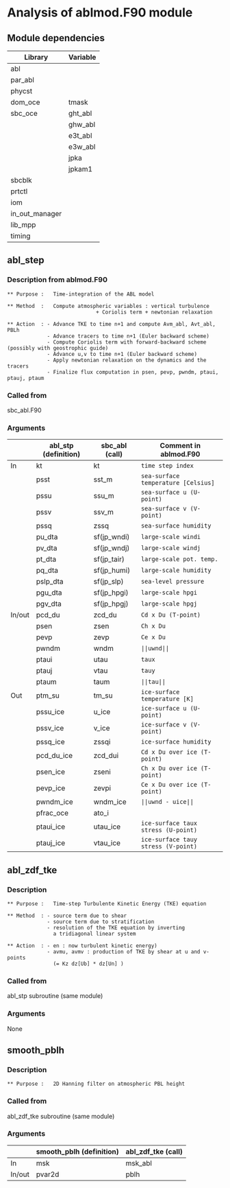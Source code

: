 # Analysis of ablmod.F90 module

## Module dependencies
| Library        | Variable |
|----------------|----------|
| abl            |          |
| par_abl        |          |
| phycst         |          |
| dom_oce        | tmask    |
| sbc_oce        | ght_abl  |
|                | ghw_abl  |
|                | e3t_abl  |
|                | e3w_abl  |
|                | jpka     |
|                | jpkam1   |
| sbcblk         |          |
| prtctl         |          |
| iom            |          |
| in_out_manager |          |
| lib_mpp        |          |
| timing         |          |

## abl_step

### Description from ablmod.F90
```
** Purpose :   Time-integration of the ABL model 

** Method  :   Compute atmospheric variables : vertical turbulence 
                             + Coriolis term + newtonian relaxation
                
** Action  : - Advance TKE to time n+1 and compute Avm_abl, Avt_abl, PBLh
             - Advance tracers to time n+1 (Euler backward scheme)
             - Compute Coriolis term with forward-backward scheme (possibly with geostrophic guide)
             - Advance u,v to time n+1 (Euler backward scheme)
             - Apply newtonian relaxation on the dynamics and the tracers
             - Finalize flux computation in psen, pevp, pwndm, ptaui, ptauj, ptaum
```

### Called from
sbc_abl.F90

### Arguments
|        | abl_stp (definition) | sbc_abl (call) | Comment in ablmod.F90 |
| ------ |----------------------|----------------|-----------------------|
| In     | kt                   | kt             | `time step index`     |
|        | psst                 | sst_m          | `sea-surface temperature [Celsius]` |
|        | pssu                 | ssu_m          | `sea-surface u (U-point)` |
|        | pssv                 | ssv_m          | `sea-surface v (V-point)` |
|        | pssq                 | zssq           | `sea-surface humidity` |
|        | pu_dta               | sf(jp_wndi)    | `large-scale windi` |
|        | pv_dta               | sf(jp_wndj)    | `large-scale windj` |
|        | pt_dta               | sf(jp_tair)    | `large-scale pot. temp.` |
|        | pq_dta               | sf(jp_humi)    | `large-scale humidity` |
|        | pslp_dta             | sf(jp_slp)     | `sea-level pressure` |
|        | pgu_dta              | sf(jp_hpgi)    | `large-scale hpgi` |
|        | pgv_dta              | sf(jp_hpgj)    | `large-scale hpgj` |
| In/out | pcd_du               | zcd_du         | `Cd x Du (T-point)` |
|        | psen                 | zsen           | `Ch x Du` |
|        | pevp                 | zevp           | `Ce x Du` |
|        | pwndm                | wndm           | `\|\|uwnd\|\|` |
|        | ptaui                | utau           | `taux` |
|        | ptauj                | vtau           | `tauy` |
|        | ptaum                | taum           | `\|\|tau\|\|` |
| Out    | ptm_su               | tm_su          | `ice-surface temperature [K]` |
|        | pssu_ice             | u_ice          | `ice-surface u (U-point)` |
|        | pssv_ice             | v_ice          | `ice-surface v (V-point)` |
|        | pssq_ice             | zssqi          | `ice-surface humidity` |
|        | pcd_du_ice           | zcd_dui        | `Cd x Du over ice (T-point)` |
|        | psen_ice             | zseni          | `Ch x Du over ice (T-point)` |
|        | pevp_ice             | zevpi          | `Ce x Du over ice (T-point)` |
|        | pwndm_ice            | wndm_ice       | `\|\|uwnd - uice\|\|` |
|        | pfrac_oce            | ato_i          | |
|        | ptaui_ice            | utau_ice       | `ice-surface taux stress (U-point)` |
|        | ptauj_ice            | vtau_ice       | `ice-surface tauy stress (V-point)` |



## abl_zdf_tke

### Description

```
** Purpose :   Time-step Turbulente Kinetic Energy (TKE) equation

** Method  : - source term due to shear
             - source term due to stratification
             - resolution of the TKE equation by inverting
               a tridiagonal linear system

** Action  : - en : now turbulent kinetic energy)
             - avmu, avmv : production of TKE by shear at u and v-points
               (= Kz dz[Ub] * dz[Un] )
```

### Called from
abl_stp subroutine (same module)

### Arguments

None

## smooth_pblh

### Description

```
** Purpose :   2D Hanning filter on atmospheric PBL height
```

### Called from

abl_zdf_tke subroutine (same module)

### Arguments

|        | smooth_pblh (definition) | abl_zdf_tke (call) |
| ------ |--------------------------|--------------------|
| In     | msk                      | msk_abl            |
| In/out | pvar2d                   | pblh               |
